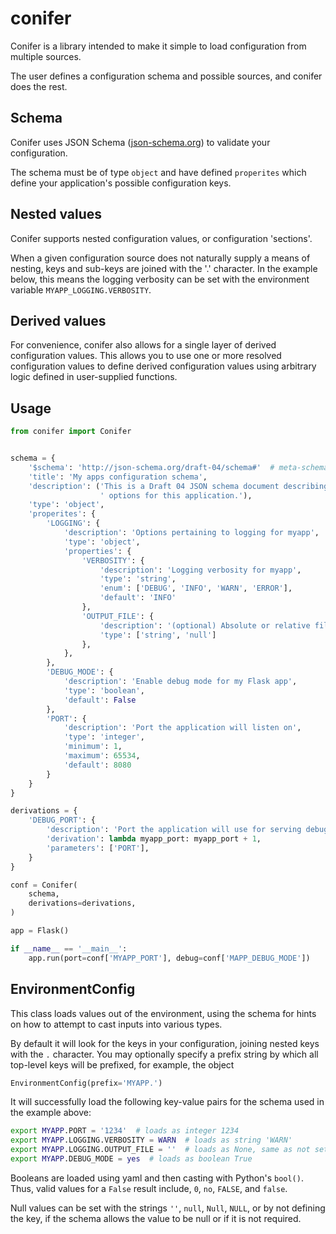 conifer
=======

Conifer is a library intended to make it simple to load configuration from multiple sources.

The user defines a configuration schema and possible sources, and conifer does the rest.

Schema
------

Conifer uses JSON Schema ([json-schema.org](json-schema.org)) to validate your configuration.

The schema must be of type `object` and have defined `properites` which define your application's possible configuration keys.

Nested values
-------------

Conifer supports nested configuration values, or configuration 'sections'.

When a given configuration source does not naturally supply a means of nesting, keys and sub-keys are joined with the '.' character.
In the example below, this means the logging verbosity can be set with the environment variable `MYAPP_LOGGING.VERBOSITY`.

Derived values
--------------

For convenience, conifer also allows for a single layer of derived configuration values.
This allows you to use one or more resolved configuration values to define derived configuration values using arbitrary logic defined in user-supplied functions.

Usage
-----

```python
from conifer import Conifer


schema = {
    '$schema': 'http://json-schema.org/draft-04/schema#'  # meta-schema for this object
    'title': 'My apps configuration schema',
    'description': ('This is a Draft 04 JSON schema document describing valid configuration'
                    ' options for this application.'),
    'type': 'object',
    'properites': {
        'LOGGING': {
            'description': 'Options pertaining to logging for myapp',
            'type': 'object',
            'properties': {
                'VERBOSITY': {
                    'description': 'Logging verbosity for myapp',
                    'type': 'string',
                    'enum': ['DEBUG', 'INFO', 'WARN', 'ERROR'],
                    'default': 'INFO'
                },
                'OUTPUT_FILE': {
                    'description': '(optional) Absolute or relative file path for logging',
                    'type': ['string', 'null']
                },
            },
        },
        'DEBUG_MODE': {
            'description': 'Enable debug mode for my Flask app',
            'type': 'boolean',
            'default': False
        },
        'PORT': {
            'description': 'Port the application will listen on',
            'type': 'integer',
            'minimum': 1,
            'maximum': 65534,
            'default': 8080
        }
    }
}

derivations = {
    'DEBUG_PORT': {
        'description': 'Port the application will use for serving debug requests',
        'derivation': lambda myapp_port: myapp_port + 1,
        'parameters': ['PORT'],
    }
}

conf = Conifer(
    schema,
    derivations=derivations,
)

app = Flask()

if __name__ == '__main__':
    app.run(port=conf['MYAPP_PORT'], debug=conf['MAPP_DEBUG_MODE'])
```

EnvironmentConfig
-----------------

This class loads values out of the environment, using the schema for hints on how to attempt to cast inputs into various types.

By default it will look for the keys in your configuration, joining nested keys with the `.` character.
You may optionally specify a prefix string by which all top-level keys will be prefixed, for example, the object

```python
EnvironmentConfig(prefix='MYAPP.')
```

It will successfully load the following key-value pairs for the schema used in the example above:

```bash
export MYAPP.PORT = '1234'  # loads as integer 1234
export MYAPP.LOGGING.VERBOSITY = WARN  # loads as string 'WARN'
export MYAPP.LOGGING.OUTPUT_FILE = ''  # loads as None, same as not setting it at all
export MYAPP.DEBUG_MODE = yes  # loads as boolean True
```

Booleans are loaded using yaml and then casting with Python's `bool()`.
Thus, valid values for a `False` result include, `0`, `no`, `FALSE`, and `false`.

Null values can be set with the strings `''`, `null`, `Null`, `NULL`, or by not defining the key, if the schema allows the value to be null or if it is not required.
